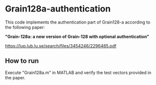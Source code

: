 # Grain128a-authentication

This code implements the authentication part of Grain128-a according to the following paper:

**"Grain-128a: a new version of Grain-128 with optional authentication"**

https://lup.lub.lu.se/search/files/3454246/2296485.pdf

## How to run

Execute "Grain128a.m" in MATLAB and verify the test vectors provided in the paper.
